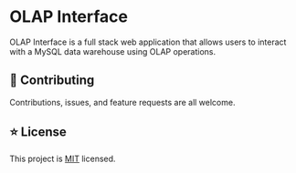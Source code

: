 # OLAP Interface

OLAP Interface is a full stack web application that allows users to interact with a MySQL data warehouse using OLAP operations.

## 🤝 Contributing

Contributions, issues, and feature requests are all welcome.

## ⭐ License
This project is [MIT](https://github.com/mvmcgrath/Image-Sharer/blob/main/LICENSE) licensed.